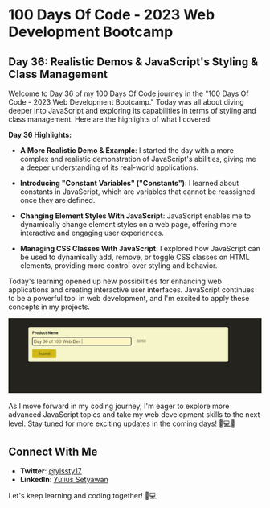 # 100 Days Of Code - 2023 Web Development Bootcamp

## Day 36: Realistic Demos & JavaScript's Styling & Class Management

Welcome to Day 36 of my 100 Days Of Code journey in the "100 Days Of Code - 2023 Web Development Bootcamp." Today was all about diving deeper into JavaScript and exploring its capabilities in terms of styling and class management. Here are the highlights of what I covered:

**Day 36 Highlights:**

- **A More Realistic Demo & Example**: I started the day with a more complex and realistic demonstration of JavaScript's abilities, giving me a deeper understanding of its real-world applications.

- **Introducing "Constant Variables" ("Constants")**: I learned about constants in JavaScript, which are variables that cannot be reassigned once they are defined.

- **Changing Element Styles With JavaScript**: JavaScript enables me to dynamically change element styles on a web page, offering more interactive and engaging user experiences.

- **Managing CSS Classes With JavaScript**: I explored how JavaScript can be used to dynamically add, remove, or toggle CSS classes on HTML elements, providing more control over styling and behavior.

Today's learning opened up new possibilities for enhancing web applications and creating interactive user interfaces. JavaScript continues to be a powerful tool in web development, and I'm excited to apply these concepts in my projects.

![Day 36 Preview](preview.PNG)

As I move forward in my coding journey, I'm eager to explore more advanced JavaScript topics and take my web development skills to the next level. Stay tuned for more exciting updates in the coming days! 🚀💻🌐

## Connect With Me

- **Twitter**: [@ylssty17](https://twitter.com/ylssty17)
- **LinkedIn**: [Yulius Setyawan](https://linkedin.com/in/yulius17)

Let's keep learning and coding together! 🌟💻
